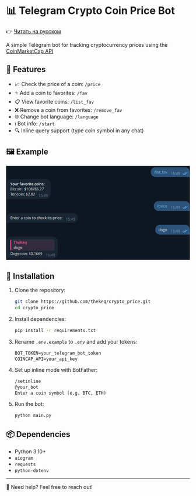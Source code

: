 # 📊 Telegram Crypto Coin Price Bot

👉 [Читать на русском](README.ru.md)

A simple Telegram bot for tracking cryptocurrency prices using the  
[CoinMarketCap API](https://coinmarketcap.com/api/)

## 🔧 Features

- 📈 Check the price of a coin: `/price`
- ⭐ Add a coin to favorites: `/fav`
- 📋 View favorite coins: `/list_fav`
- ❌ Remove a coin from favorites: `/remove_fav`
- 🌐 Change bot language: `/language`
- ℹ️ Bot info: `/start`
- 🔍 Inline query support (type coin symbol in any chat)

## 🖼️ Example

![Screenshot](exampleprice.jpg)

## 🚀 Installation

1. Clone the repository:

    ```bash
    git clone https://github.com/thekeq/crypto_price.git
    cd crypto_price
    ```

2. Install dependencies:

    ```bash
    pip install -r requirements.txt
    ```

3. Rename `.env.example` to `.env` and add your tokens:

    ```env
    BOT_TOKEN=your_telegram_bot_token
    COINCAP_API=your_api_key
    ```

4. Set up inline mode with BotFather:

    ```
    /setinline
    @your_bot
    Enter a coin symbol (e.g. BTC, ETH)
    ```

5. Run the bot:

    ```bash
    python main.py
    ```

## 📦 Dependencies

- Python 3.10+
- `aiogram`
- `requests`
- `python-dotenv`

---

💬 Need help? Feel free to reach out!
